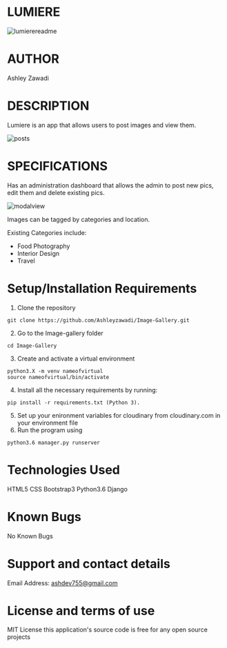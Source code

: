 # LUMIERE

![lumierereadme](https://user-images.githubusercontent.com/36164543/42690894-b5eba49a-86ae-11e8-9e65-18f1b677077b.png)


# AUTHOR

Ashley Zawadi

# DESCRIPTION 
Lumiere is an app that allows users to post images and view them.

![posts](https://user-images.githubusercontent.com/36164543/42690925-da97a0aa-86ae-11e8-8799-2b2c25cf36b3.png)

# SPECIFICATIONS
Has an administration dashboard that allows the admin to post new pics, edit them and delete existing pics.

![modalview](https://user-images.githubusercontent.com/36164543/42690961-f339cd90-86ae-11e8-8e45-d1075cfb6a55.png)

Images can be tagged by categories and location.

Existing Categories include:
* Food Photography
* Interior Design
* Travel

# Setup/Installation Requirements 
1. Clone the repository 
```
git clone https://github.com/Ashleyzawadi/Image-Gallery.git
```
2. Go to the Image-gallery folder
```
cd Image-Gallery
```
3. Create and activate a virtual environment

```
python3.X -m venv nameofvirtual
source nameofvirtual/bin/activate
```
4. Install all the necessary requirements by running: 
```
pip install -r requirements.txt (Python 3).
```
5. Set up your enironment variables for cloudinary from cloudinary.com in your environment file
6. Run the program using 
```
python3.6 manager.py runserver
```
# Technologies Used
HTML5
CSS
Bootstrap3
Python3.6
Django

# Known Bugs

No Known Bugs

# Support and contact details 
Email Address: ashdev755@gmail.com

# License and terms of use 
MIT License this application's source code is free for any open source projects
